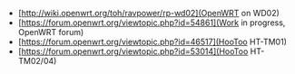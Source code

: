    * [http://wiki.openwrt.org/toh/ravpower/rp-wd02](OpenWRT on WD02)
   * [https://forum.openwrt.org/viewtopic.php?id=54861](Work in progress, OpenWRT forum)
   * [https://forum.openwrt.org/viewtopic.php?id=46517](HooToo HT-TM01)
   * [https://forum.openwrt.org/viewtopic.php?id=53014](HooToo HT-TM02/04)
